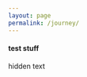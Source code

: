 ```yaml
---
layout: page
permalink: /journey/
---
```


<div class="eats">
	<div class="post-content">
		<p class="padded-text">
			<h4 class="journey cursor">test stuff
			</h4>
			<p class="hidden-text">hidden text</p>
		</p>
	</div>
</div>